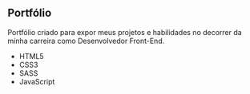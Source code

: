 ## Portfólio

Portfólio criado para expor meus projetos e habilidades no decorrer da minha carreira como Desenvolvedor Front-End.

- HTML5
- CSS3
- SASS
- JavaScript


